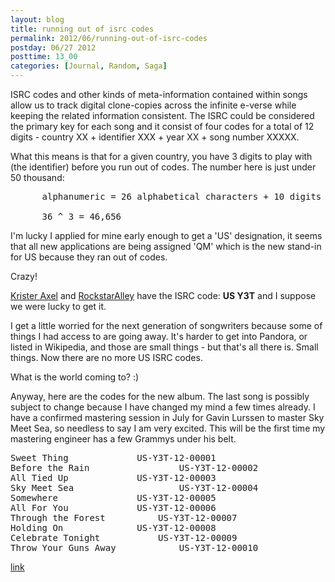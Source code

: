 ```yaml
---
layout: blog
title: running out of isrc codes
permalink: 2012/06/running-out-of-isrc-codes
postday: 06/27 2012
posttime: 13_00
categories: [Journal, Random, Saga]
---
```


ISRC codes and other kinds of meta-information contained within songs allow us to track digital clone-copies across the infinite e-verse while keeping the related information consistent. The ISRC could be considered the primary key for each song and it consist of four codes for a total of 12 digits - country XX + identifier XXX + year XX + song number XXXXX.

What this means is that for a given country, you have 3 digits to play with (the identifier) before you run out of codes. The number here is just under 50 thousand:

<pre>
      alphanumeric = 26 alphabetical characters + 10 digits (0-9).
 
      36 ^ 3 = 46,656
</pre>

I'm lucky I applied for mine early enough to get a 'US' designation, it seems that all new applications are being assigned 'QM' which is the new stand-in for US because they ran out of codes.

Crazy!

<a href="http://kristeraxel.com" title="Krister Axel" target="_blank">Krister Axel</a> and <a href="http://RockstarAlley.com" title="RockstarAlley" target="_blank">RockstarAlley</a> have the ISRC code: <strong>US Y3T</strong> and I suppose we were lucky to get it.

I get a little worried for the next generation of songwriters because some of things I had access to are going away. It's harder to get into Pandora, or listed in Wikipedia, and those are small things - but that's all there is. Small things. Now there are no more US ISRC codes. 

What is the world coming to? :)

Anyway, here are the codes for the new album. The last song is possibly subject to change because I have changed my mind a few times already. I have a confirmed mastering session in July for Gavin Lurssen to master Sky Meet Sea, so needless to say I am very excited. This will be the first time my mastering engineer has a few Grammys under his belt.

<pre>
Sweet Thing				US-Y3T-12-00001
Before the Rain			        US-Y3T-12-00002
All Tied Up				US-Y3T-12-00003
Sky Meet Sea			        US-Y3T-12-00004
Somewhere				US-Y3T-12-00005
All For You				US-Y3T-12-00006
Through the Forest			US-Y3T-12-00007
Holding On				US-Y3T-12-00008
Celebrate Tonight			US-Y3T-12-00009
Throw Your Guns Away			US-Y3T-12-00010
</pre>


<a href="http://www.gearslutz.com/board/mastering-forum/568973-isrc-ran-out-us-codes.html" title="link">link</a>
